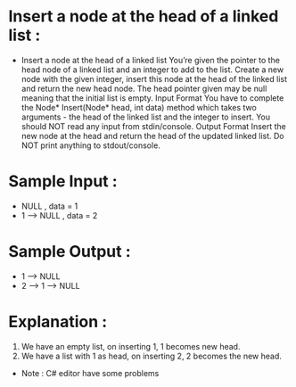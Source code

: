 # Insert a node at the head of a linked list :
- Insert a node at the
head of a linked list
You’re given the pointer to the head node of a linked list and an integer to add to the list. Create a new
node with the given integer, insert this node at the head of the linked list and return the new head node.
The head pointer given may be null meaning that the initial list is empty.
Input Format
You have to complete the Node* Insert(Node* head, int data) method which takes two arguments - the
head of the linked list and the integer to insert. You should NOT read any input from stdin/console.
Output Format
Insert the new node at the head and return the head of the updated linked list. Do NOT print anything to
stdout/console.

# Sample Input :
* NULL , data = 1
* 1 --> NULL , data = 2

# Sample Output :
* 1 --> NULL
* 2 --> 1 --> NULL

# Explanation :
1. We have an empty list, on inserting 1, 1 becomes new head.
2. We have a list with 1 as head, on inserting 2, 2 becomes the new head.


- Note :
 C# editor have some problems
